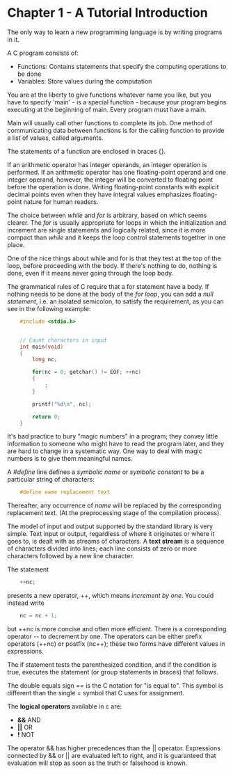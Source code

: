 # Chapter 1 - A Tutorial Introduction

The only way to learn a new programming language is by writing programs in it.

A C program consists of:

- Functions: Contains statements that specify the computing operations to be done
- Variables: Store values during the computation

You are at the liberty to give functions whatever name you like, but you have to specify
'main' - is a special function - because your program begins executing at the beginning 
of main. Every program must have a main.

Main will usually call other functions to complete its job. One method of communicating 
data between functions is for the calling function to provide a list of values, called arguments.

The statements of a function are enclosed in braces {}.

If an arithmetic operator has integer operands, an integer operation is performed.
If an arithmetic operator has one floating-point operand and one integer operand, however,
the integer will be converted to floating point before the operation is done. Writing
floating-point constants with explicit decimal points even when they have integral
values emphasizes floating-point nature for human readers.

The choice between *while* and *for* is arbitrary, based on which seems clearer.
The *for* is usually appropriate for loops in which the initialization and increment
are single statements and logically related, since it is more compact than *while* and
it keeps the loop control statements together in one place.

One of the nice things about while and for is that they test at the top of the loop, before
proceeding with the body. If there's nothing to do, nothing is done, even if it means never
going through the loop body.

The grammatical rules of C require that a for statement have a body. If nothing needs to be
done at the body of the *for loop*, you can add a *null statement*, i.e. an isolated
semicolon, to satisfy the requirement, as you can see in the following example:

```c
    #include <stdio.h>


    // Count characters in input
    int main(void)
    {
        long nc;

        for(nc = 0; getchar() != EOF; ++nc)
        {
            ;
        }

        printf("%d\n", nc);

        return 0;
    }

```

It's bad practice to bury "magic numbers" in a program; they convey little information to 
someone who might have to read the program later, and they are hard to change in a
systematic way. One way to deal with magic numbers is to give them meaningful names. 

A *#define* line defines a *symbolic name* or *symbolic constant* to be a particular string
of characters:

```c
    #define name replacement text
```

Thereafter, any occurrence of *name* will be replaced by the corresponding replacement
text. (At the preprocessing stage of the compilation process).

The model of input and output supported by the standard library is very simple. Text input
or output, regardless of where it originates or where it goes to, is dealt with as streams
of characters. A **text stream** is a sequence of characters divided into lines; each line
consists of zero or more characters followed by a new line character.

The statement

```c
    ++nc;
```

presents a new operator, ++, which means *increment by one*. You could instead write

```c
    nc = nc + 1;
```

but ++nc is more concise and often more efficient. There is a corresponding operator -- to
decrement by one. The operators can be either prefix operators (++nc) or postfix (nc++);
these two forms have different values in expressions.

The if statement tests the parenthesized condition, and if the condition is true, executes
the statement (or group statements in braces) that follows.

The double equals sign *==* is the C notation for "is equal to". This symbol is different
than the single *=* symbol that C uses for assignment.

The **logical operators** available in c are:

- **&&** AND
- **||** OR
- **!** NOT

The operator && has higher precedences than the || operator. Expressions connected by &&
or || are evaluated left to right, and it is guaranteed that evaluation will stop as soon
as the truth or falsehood is known.


